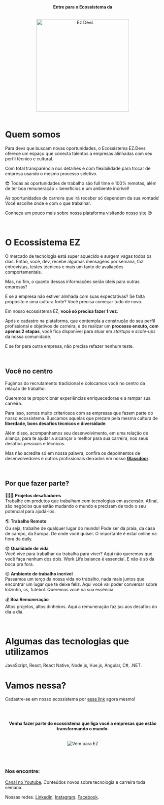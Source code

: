 <div align="center">
	<br />
  <p><b>Entre para o Ecossistema da</b></p><br>
	<img src="https://i2.wp.com/ezdevs.com.br/wp-content/uploads/2019/02/EZdevs.png?fit=353%2C96&ssl=1" alt="Ez Devs" width="300" />
	<br />
  <br />
</div>


# Quem somos

Para devs que buscam novas oportunidades, o Ecossistema EZ.Devs oferece um espaço que conecta talentos a empresas alinhadas com seu perfil técnico e cultural.

Com total transparência nos detalhes e com flexibilidade para trocar de empresa usando o mesmo processo seletivo.

😎 Todas as oportunidades de trabalho são full time e 100% remotas, além de ter boa remuneração + benefícios e um ambiente incrível!

As oportunidades de carreira que irá receber só dependem da sua vontade! Você escolhe onde e com o que trabalhar.

Conheça um pouco mais sobre nossa plataforma visitando [nosso site](https://talentos.ezdevs.com.br/?utm_source=github&ref=g_git) 😉 

<br />

# O Ecossistema EZ

O mercado de tecnologia está super aquecido e surgem vagas todos os dias. Então, você, dev, recebe algumas mensagens por semana, faz entrevistas, testes técnicos e mais um tanto de avaliações comportamentais.

Mas, no fim, o quanto dessas informações serão úteis para outras empresas? 

E se a empresa não estiver alinhada com suas expectativas? Se falta propósito e uma cultura forte? Você precisa começar tudo de novo.  

Em nosso ecossistema EZ, **você só precisa fazer 1 vez**. 

Após o cadastro na plataforma, que contempla a construção do seu perfil profissional e objetivos de carreira, e de realizar um **processo enxuto, com apenas 2 etapas**, você fica disponível para atuar em *startups* e *scale-ups* da nossa comunidade. 

E se for para outra empresa, não precisa refazer nenhum teste.


<br />

## Você no centro

Fugimos do recrutamento tradicional e colocamos você no centro da relação de trabalho. 

Queremos te proporcionar experiências enriquecedoras e a rampar sua carreira. 

Para isso, somos muito criteriosos com as empresas que fazem parte do nosso ecossistema. Buscamos aquelas que prezam pela mesma cultura de **liberdade, bons desafios técnicos e diversidade**.

Além disso, acompanhamos seu desenvolvimento, em uma relação de aliança, para te ajudar a alcançar o melhor para sua carreira, nos seus desafios pessoais e técnicos.

Mas não acredite só em nossa palavra, confira os depoimentos de desenvolvedores e outros profissionais deixados em nosso **[Glassdoor](https://www.glassdoor.com.br/Vis%C3%A3o-geral/Trabalhar-na-Ez-devs-EI_IE2784896.13,20.htm)**.

<br />

## Por que fazer parte?

👩🏽‍💻 **Projetos desafiadores**
<br />
Trabalhe em produtos que trabalham com tecnologias em ascensão. Afinal, são negócios que estão mudando o mundo e precisam de todo o seu potencial para ajudá-los.

🌎 **Trabalho Remoto**
<br />
Ou seja, trabalhe de qualquer lugar do mundo! Pode ser da praia, da casa de campo, da Europa. De onde você quiser. O importante é estar online na hora da daily.

😎 **Qualidade de vida**
<br />
Você vive para trabalhar ou trabalha para viver? Aqui não queremos que você faça nenhum dos dois. Work Life balance é essencial. E não é só da boca pra fora.

😍 **Ambiente de trabalho incrível**
<br />
Passamos um terço da nossa vida no trabalho, nada mais juntos que encontrar um lugar que te deixe feliz. Aqui você vai poder conversar sobre lolzinho, cs, futebol. Queremos você na sua essência.

💰 **Boa Remuneração**
<br />
Altos projetos, altos dinheiros. Aqui a remuneração faz jus aos desafios do dia a dia.


<br />

# Algumas das tecnologias que utilizamos

JavaScript, React, React Native, Node.js, Vue.js, Angular, C#, .NET.

# Vamos nessa?

Cadastre-se em nosso ecossistema por [esse link](https://app.ezdevs.com.br/cadastro?utm_source=github&ref=g_git) agora mesmo! 

<div align="center">
	<br />
  <br />
  <p><b>Venha fazer parte do ecossistema que liga você a empresas que estão transformando o mundo.</b></p><br>
	<img src="https://media-exp3.licdn.com/dms/image/C561BAQH2IqoObjNYUQ/company-background_10000/0/1579711492253?e=2159024400&v=beta&t=KYqP8Sr1QAUQRWHyvQO-2nXpZbZB8MFh-9LQ4erh0iw" alt="Vem para EZ"/>
	<br />
</div>

<br /><br />

### Nos encontre: 

[Canal no Youtube](https://youtube.com.br/ezdevs). Conteúdos novos sobre tecnologia e carreira toda semana. 

Nossas redes. [Linkedin](https://www.linkedin.com/company/ez-devs). [Instagram](https://instagram.com/ez.devs). [Facebook](https://facebook.com/ezdevs).
